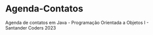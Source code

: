 # Agenda-Contatos
Agenda de contatos em Java - Programação Orientada a Objetos I - Santander Coders 2023
